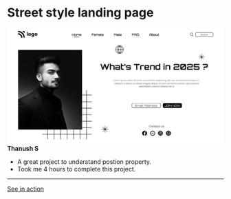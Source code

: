 #   Street style landing page

![screenshot](./screenshot-01.png)
**Thanush S**

-   A great project to understand postion property.
-   Took me 4 hours to complete this project.

___

[See in action](https://thanushsiva.github.io/01-street-style-landing-page/)
